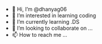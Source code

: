 - 👋 Hi, I’m @dhanyag06
- 👀 I’m interested in learning coding
- 🌱 I’m currently learning .DS
- 💞️ I’m looking to collaborate on ...
- 📫 How to reach me ...

<!---
dhanyag06/dhanyag06 is a ✨ special ✨ repository because its `README.md` (this file) appears on your GitHub profile.
You can click the Preview link to take a look at your changes.
--->
